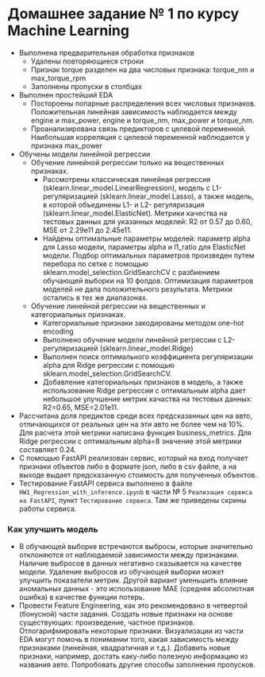 # Домашнее задание № 1 по курсу Machine Learning


- Выполнена предварительная обработка признаков
  - Удалены повторяющиеся строки
  - Признак torque разделен на два числовых признака: torque_nm и max_torque_rpm
  - Заполнены пропуски в столбцах
- Выполнен простейший EDA 
  - Постороены попарные распределения всех числовых признаков. Положительная линейная зависимость наблюдается между
      engine и max_power, engine и torque_nm, max_power и torque_nm.
  - Проанализирована связь предикторов с целевой переменной. Наибольшая корреляция с целевой переменной наблюдается у признака max_power
- Обучены модели линейной регрессии
  - Обучение линейной регрессии только на вещественных признаках. 
    - Рассмотрены классическая линейная регрессия (sklearn.linear_model.LinearRegression), 
      модель с L1-регуляризацией (sklearn.linear_model.Lasso), а также модель, в которой объединены L1- и L2- регуляризация
      (sklearn.linear_model.ElasticNet). Метрики качества на тестовых данных для указанных моделей: R2 от 0.57 до 0.60,
      MSE от 2.29е11 до 2.45е11. 
    - Найдены оптимальные параметры моделей: параметр alpha для Lasso модели,
      параметры alpha и l1_ratio для ElasticNet модели. Подбор оптимальных параметров произведен путем перебора по сетке
      с помощью sklearn.model_selection.GridSearchCV с разбиением обучающей выборки на 10 фолдов. Оптимизация параметров моделей
      не дала положительного результата. Метрики остались в тех же диапазонах.
  - Обучение линейной регрессии на вещественных и категориальных признаках.
    - Категориальные признаки закодированы методом one-hot encoding
    - Выполнено обучение модели линейной регрессии с L2-регуляризацией (sklearn.linear_model.Ridge)
    - Выполнен поиск оптимального коэффициента регуляризации alpha для Ridge регрессии с помощью sklearn.model_selection.GridSearchCV.
    - Добавление категориальных признаков в модель, а также использование Ridge регрессии с оптимальным alpha дает
      небольшое улучшение метрик качаства на тестовых данных: R2=0.65, MSE=2.01е11.
- Рассчитана доля предиктов среди всех предсказанных цен на авто, отличающихся от реальных цен на эти авто не более чем на 10%.
  Для расчета этой метрики написана функция business_metrics. Для Ridge регрессии с оптимальным alpha=8 значение этой метрики составляет 0.24.
- С помощью FastAPI реализован сервис, который на вход получает признаки объектов либо в формате json, либо в csv файле,
  а на выходе выдает предсказанную стоимость для полученных объектов.
- Тестирование FastAPI сервиса выполнено в файле `HW1_Regression_with_inference.ipynb` в части № 5 `Реализация сервиса на FastAPI`,
  пункт `Тестирование сервиса`. Там же приведены скрины работы сервиса.

### Как улучшить модель
- В обучающей выборке встречаются выбросы, которые значительно отклоняются от наблюдаемой зависимости между признаками.
    Наличие выбросов в данных негативно сказывается на качестве модели. Удаление выбросов из обучающей выборки может улучшить
    показатели метрик. Другой вариант уменьшить влияние аномальных данных - это использование MAE (средняя абсолютная ошибка)
    в качестве функции потерь.
- Провести Feature Engineering, как это рекомендовано в четвертой (бонусной) части задания. Создать новые признаки на основе существующих:
  произведение, частное признаков. Отлогарифмировать некоторые признаки. Визуализации из части EDA могут помочь в понимании того, какая зависимость между признаками
  (линейная, квадратичная и т.д.).  Добавить новые признаки, например, достать каку-либо полезную информацию
  из названия авто. Попробовать другие способы заполнения пропусков. 
  